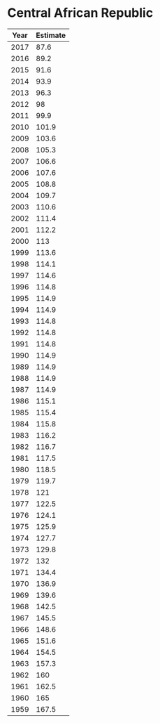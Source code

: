 # Central African Republic

| Year | Estimate |
| ---- | -------- |
| 2017 | 87.6 |
| 2016 | 89.2 |
| 2015 | 91.6 |
| 2014 | 93.9 |
| 2013 | 96.3 |
| 2012 | 98 |
| 2011 | 99.9 |
| 2010 | 101.9 |
| 2009 | 103.6 |
| 2008 | 105.3 |
| 2007 | 106.6 |
| 2006 | 107.6 |
| 2005 | 108.8 |
| 2004 | 109.7 |
| 2003 | 110.6 |
| 2002 | 111.4 |
| 2001 | 112.2 |
| 2000 | 113 |
| 1999 | 113.6 |
| 1998 | 114.1 |
| 1997 | 114.6 |
| 1996 | 114.8 |
| 1995 | 114.9 |
| 1994 | 114.9 |
| 1993 | 114.8 |
| 1992 | 114.8 |
| 1991 | 114.8 |
| 1990 | 114.9 |
| 1989 | 114.9 |
| 1988 | 114.9 |
| 1987 | 114.9 |
| 1986 | 115.1 |
| 1985 | 115.4 |
| 1984 | 115.8 |
| 1983 | 116.2 |
| 1982 | 116.7 |
| 1981 | 117.5 |
| 1980 | 118.5 |
| 1979 | 119.7 |
| 1978 | 121 |
| 1977 | 122.5 |
| 1976 | 124.1 |
| 1975 | 125.9 |
| 1974 | 127.7 |
| 1973 | 129.8 |
| 1972 | 132 |
| 1971 | 134.4 |
| 1970 | 136.9 |
| 1969 | 139.6 |
| 1968 | 142.5 |
| 1967 | 145.5 |
| 1966 | 148.6 |
| 1965 | 151.6 |
| 1964 | 154.5 |
| 1963 | 157.3 |
| 1962 | 160 |
| 1961 | 162.5 |
| 1960 | 165 |
| 1959 | 167.5 |